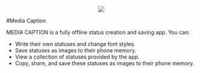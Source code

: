 <p align="center">
  <img src="https://raw.githubusercontent.com/sahariyarahamad/mediacaption/refs/heads/main/ic_logo_round.webp">
</p>
#Media Caption

MEDIA CAPTION is a fully offline status creation and saving app. You can:
-	Write their own statuses and change font styles.
-	Save statuses as images to their phone memory.
-	View a collection of statuses provided by the app.
-	Copy, share, and save these statuses as images to their phone memory.
